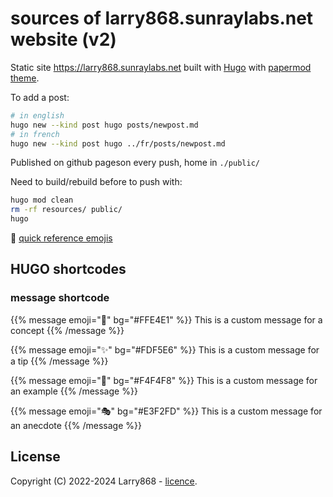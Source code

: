 # sources of larry868.sunraylabs.net website (v2)

Static site https://larry868.sunraylabs.net built with [Hugo](https://gohugo.io/) with [papermod theme](https://github.com/adityatelange/hugo-PaperMod).

To add a post:

```bash
# in english
hugo new --kind post hugo posts/newpost.md
# in french
hugo new --kind post hugo ../fr/posts/newpost.md

```

Published on github pageson every push, home in `./public/`

Need to build/rebuild before to push with:

```bash
hugo mod clean
rm -rf resources/ public/
hugo 
```

:link: [quick reference emojis](https://gohugo.io/quick-reference/emojis/)

## HUGO shortcodes

### message shortcode


{{% message emoji="🧠" bg="#FFE4E1" %}}
This is a custom message for a concept
{{% /message %}}

{{% message emoji="✨" bg="#FDF5E6" %}}
This is a custom message for a tip
{{% /message %}}

{{% message emoji="📌" bg="#F4F4F8" %}}
This is a custom message for an example
{{% /message %}}

{{% message emoji="🎭" bg="#E3F2FD" %}}
This is a custom message for an anecdote
{{% /message %}}


## License

Copyright (C) 2022-2024 Larry868 - [licence](LICENSE.md).
